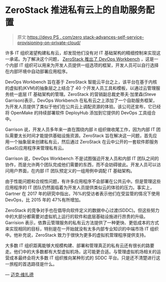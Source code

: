 # ZeroStack 推进私有云上的自助服务配置

> 原文:[https://devo PS . com/zero stack-advances-self-service-provisioning-on-private-cloud/](https://devops.com/zerostack-advances-self-service-provisioning-on-private-cloud/)

许多 IT 组织渴望构建私有云，却发现他们没有对 IT 基础架构的精细控制来实现这一承诺。为了解决这个问题， [ZeroStack 推出了 DevOps Workbench](https://www.zerostack.com/zerostack-delivers-industry-first-devops-workbench/) ，这是一个内部 IT 组织可以用来为开发人员提供一组选项的框架，开发人员可以自行选择在内部环境中自动部署应用程序。

DevOps Workbench 旨在基于 ZeroStack 智能云平台之上，该平台在基于内核的虚拟机(KVM)的抽象层之上结合了 40 个开发人员工具和模板，以通过云管理服务统一底层 IT 基础架构的管理。ZeroStack 的营销副总裁史蒂夫·加里森(Steve Garrison)表示，DevOps Workbench 在私有云之上添加了一个自助服务框架，为开发人员提供了类似于他们在公共云上调配资源的体验。该公司还宣布，它已经将 OpenMake 的持续部署软件 DeployHub 添加到它提供的 DevOps 工具组合中。

Garrison 说，开发人员多年来一直在围绕内部 it 组织做收尾工作，因为内部 IT 团队需要太长时间才能提供基础设施资源。ZeroStack 旨在解决这一问题，首先应用一个抽象层来创建私有云，然后通过 ZeroStack 在云中公开的一套软件即服务(SaaS)应用程序来管理私有云。

Garrison 说，DevOps Workbench 不是试图强迫开发人员和内部 IT 团队之间的协作，而是允许两个团队完成他们需要的东西，而不会妨碍彼此。开发人员可以访问用户界面，在内部 IT 团队预定义的一组用例中调配 IT 基础架构。

由于性能问题和合规性问题，有许多应用程序不会部署在公共云中。但是管理这些应用程序的 IT 团队仍然面临着为开发人员提供类似云的体验的压力。事实上，Gartner 在 2017 年的研究中指出，76%的受访者表示他们在受监管的情况下使用 DevOps，比 2015 年的 47%有所增加。

ZeroStack 的竞争对手也在倡导向软件定义的数据中心过渡(SDDC)。但这些努力中的大部分都需要对虚拟机上运行的软件和底层基础设施进行昂贵的升级。Garrision 表示，依靠云管理服务的私有云方法提供了一种更快、更低成本的方式来实现相同的目标，特别是在一开始就没有太多内部专业知识的中端市场 IT 组织中。他补充说，ZeroStack 致力于很快为更多的虚拟机管理程序提供支持。

大多数 IT 组织距离能够大规模构建、部署和管理真正的私有云还有很长的路要走。他们中的大多数都有大型虚拟机场，这可能更合适。与管理虚拟机场相关的运营成本最终会将大多数 IT 组织推向某种形式的 SDDC 平台。只是还不清楚进行这一旅程的首选路径是什么。

— [迈克·维扎德](https://devops.com/author/mike-vizard/)
